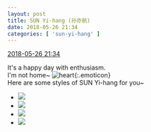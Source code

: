 ```yaml
---
layout: post
title: SUN Yi-hang (孙亦航)
date: 2018-05-26 21:34
categories: [ 'sun-yi-hang' ]
---
```


<div class="weibo-info">
  <a href="https://weibo.com/2565158051/GitHEeIS7">2018-05-26 21:34</a>
</div>

It's a happy day with enthusiasm.  
I'm not home~ ![heart](https://img.t.sinajs.cn/t4/appstyle/expression/ext/normal/8a/2018new_xin_org.png){:.emoticon}  
Here are some styles of SUN Yi-hang for you~

<!-- more -->

<ul class="weibo-pic-list-2">
  <li class="weibo-pic">
    <a href="http://wx1.sinaimg.cn/mw690/98e534a3gy1frp2dyr8kvj21901o01kx.jpg"><img src="http://wx1.sinaimg.cn/thumb150/98e534a3gy1frp2dyr8kvj21901o01kx.jpg"/></a>
  </li>
  <li class="weibo-pic">
    <a href="http://wx2.sinaimg.cn/mw690/98e534a3gy1frp2e10sc5j21901o0qun.jpg"><img src="http://wx2.sinaimg.cn/thumb150/98e534a3gy1frp2e10sc5j21901o0qun.jpg"/></a>
  </li>
  <li class="weibo-pic">
    <a href="http://wx2.sinaimg.cn/mw690/98e534a3gy1frp2dwpbn8j20b91o07cy.jpg"><img src="http://wx2.sinaimg.cn/thumb150/98e534a3gy1frp2dwpbn8j20b91o07cy.jpg"/></a>
  </li>
  <li class="weibo-pic">
    <a href="http://wx4.sinaimg.cn/mw690/98e534a3gy1frp2e41sxsj23402c0u0x.jpg"><img src="http://wx4.sinaimg.cn/thumb150/98e534a3gy1frp2e41sxsj23402c0u0x.jpg"/></a>
  </li>
</ul>

